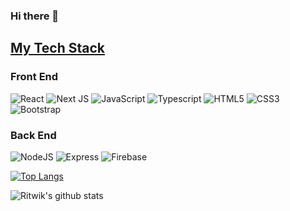 ### Hi there 👋

<!--
**devritwik/devritwik** is a ✨ _special_ ✨ repository because its `README.md` (this file) appears on your GitHub profile.

Here are some ideas to get you started:

- 🔭 I’m currently working on ...
- 🌱 I’m currently learning ...
- 👯 I’m looking to collaborate on ...
- 🤔 I’m looking for help with ...
- 💬 Ask me about ...
- 📫 How to reach me: ...
- 😄 Pronouns: ...
- ⚡ Fun fact: ...
-->

## **<u>My Tech Stack</u>**
### Front End

![React](https://img.shields.io/badge/react-%2320232a.svg?style=for-the-badge&logo=react&logoColor=%2361DAFB) 
![Next JS](https://img.shields.io/badge/Next-black?style=for-the-badge&logo=next.js&logoColor=white) 
![JavaScript](https://img.shields.io/badge/javascript-%23323330.svg?style=for-the-badge&logo=javascript&logoColor=%23F7DF1E) 
![Typescript](https://img.shields.io/badge/typescript-%2320232a.svg?style=for-the-badge&logo=typescript&logoColor=%#3178C6) 
![HTML5](https://img.shields.io/badge/html5-%23E34F26.svg?style=for-the-badge&logo=html5&logoColor=white) 
![CSS3](https://img.shields.io/badge/css3-%231572B6.svg?style=for-the-badge&logo=css3&logoColor=white) 
![Bootstrap](https://img.shields.io/badge/bootstrap-%2335495e.svg?style=for-the-badge&logo=bootstrap&logoColor=%234FC08D) 
<br/>

### Back End

![NodeJS](https://img.shields.io/badge/node.js-6DA55F?style=for-the-badge&logo=node.js&logoColor=white) 
![Express](https://img.shields.io/badge/express-%23CC0000.svg?style=for-the-badge&logo=express&logoColor=white) 
![Firebase](https://img.shields.io/badge/firebase-%23039BE5.svg?style=for-the-badge&logo=firebase) 
<br/>



[![Top Langs](https://github-readme-stats.vercel.app/api/top-langs/?username=devritwik)](https://github.com/devritwik/github-readme-stats)
<br/>

![Ritwik's github stats](https://github-readme-stats.vercel.app/api?username=devritwik&show_icons=true)
<br />
